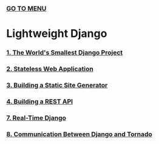 ### [GO TO MENU](../../README.md)

# Lightweight Django

### [1. The World's Smallest Django Project](./chapter1/README.md)
### [2. Stateless Web Application](./chapter2/README.md)
### [3. Building a Static Site Generator](./chapter3/README.md)
### [4. Building a REST API](./chapter4/README.md)
### [7. Real-Time Django](./chapter7/README.md)
### [8. Communication Between Django and Tornado](./chapter8/README.md)
